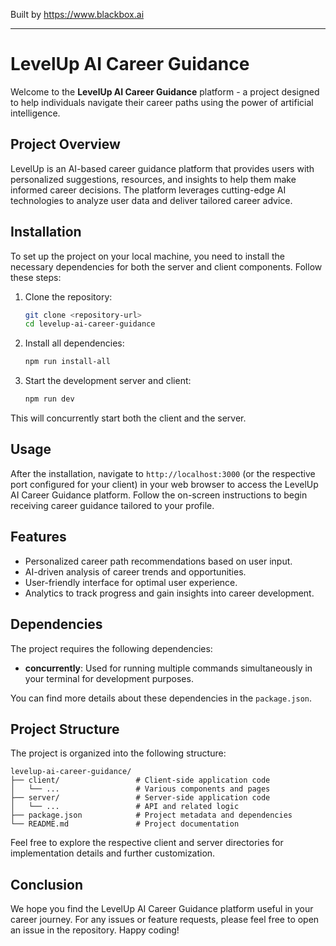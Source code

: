 
Built by https://www.blackbox.ai

---

# LevelUp AI Career Guidance

Welcome to the **LevelUp AI Career Guidance** platform - a project designed to help individuals navigate their career paths using the power of artificial intelligence.

## Project Overview

LevelUp is an AI-based career guidance platform that provides users with personalized suggestions, resources, and insights to help them make informed career decisions. The platform leverages cutting-edge AI technologies to analyze user data and deliver tailored career advice.

## Installation

To set up the project on your local machine, you need to install the necessary dependencies for both the server and client components. Follow these steps:

1. Clone the repository:
   ```bash
   git clone <repository-url>
   cd levelup-ai-career-guidance
   ```

2. Install all dependencies:
   ```bash
   npm run install-all
   ```

3. Start the development server and client:
   ```bash
   npm run dev
   ```

This will concurrently start both the client and the server.

## Usage

After the installation, navigate to `http://localhost:3000` (or the respective port configured for your client) in your web browser to access the LevelUp AI Career Guidance platform. Follow the on-screen instructions to begin receiving career guidance tailored to your profile.

## Features

- Personalized career path recommendations based on user input.
- AI-driven analysis of career trends and opportunities.
- User-friendly interface for optimal user experience.
- Analytics to track progress and gain insights into career development.

## Dependencies

The project requires the following dependencies:

- **concurrently**: Used for running multiple commands simultaneously in your terminal for development purposes.
  
You can find more details about these dependencies in the `package.json`.

## Project Structure

The project is organized into the following structure:

```
levelup-ai-career-guidance/
├── client/                 # Client-side application code
│   └── ...                 # Various components and pages
├── server/                 # Server-side application code
│   └── ...                 # API and related logic
├── package.json            # Project metadata and dependencies
└── README.md               # Project documentation
```

Feel free to explore the respective client and server directories for implementation details and further customization.

## Conclusion

We hope you find the LevelUp AI Career Guidance platform useful in your career journey. For any issues or feature requests, please feel free to open an issue in the repository. Happy coding!